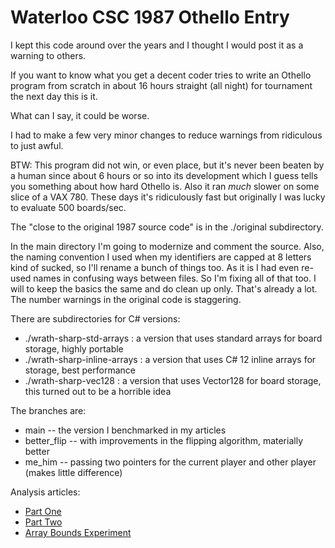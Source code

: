 # Waterloo CSC 1987 Othello Entry

I kept this code around over the years and I thought I would post it as a warning to others.

If you want to know what you get a decent coder tries to write an Othello program from scratch
in about 16 hours straight (all night) for tournament the next day this is it.

What can I say, it could be worse.

I had to make a few very minor changes to reduce warnings from ridiculous to just awful.

BTW: This program did not win, or even place, but it's never been beaten by a human since about 6 hours
or so into its development which I guess tells you something about how hard Othello is.  Also it ran *much*
slower on some slice of a VAX 780.  These days it's ridiculously fast but originally I was lucky to evaluate
500 boards/sec.

The "close to the original 1987 source code" is in the ./original subdirectory.

In the main directory I'm going to modernize and comment the source.  Also, the naming convention I
used when my identifiers are capped at 8 letters kind of sucked, so I'll rename a bunch of things too.
As it is I had even re-used names in confusing ways between files.  So I'm fixing all of that too. I will
to keep the basics the same and do clean up only. That's already a lot.  The number warnings in the
original code is staggering.

There are subdirectories for C# versions:

* ./wrath-sharp-std-arrays : a version that uses standard arrays for board storage, highly portable
* ./wrath-sharp-inline-arrays : a version that uses C# 12 inline arrays for storage, best performance
* ./wrath-sharp-vec128 : a version that uses Vector128 for board storage, this turned out to be a horrible idea

The branches are:

* main -- the version I benchmarked in my articles
* better_flip -- with improvements in the flipping algorithm, materially better
* me_him -- passing two pointers for the current player and other player (makes little difference)

Analysis articles:

* [Part One](https://medium.com/@ricomariani/wrathmark-an-interesting-compute-workload-part-1-47d61e0bea43)
* [Part Two](https://ricomariani.medium.com/wrathmark-an-interesting-compute-workload-part-2-bac27c7f0c7d)
* [Array Bounds Experiment](https://medium.com/@ricomariani/array-bounds-checking-in-2024-06b4ddf26309)
